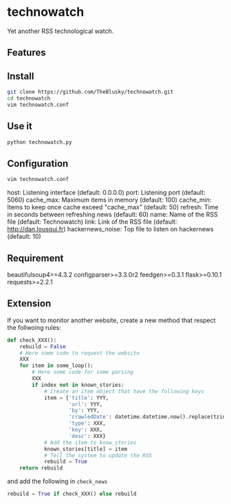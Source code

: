 # technowatch
Yet another RSS technological watch.

## Features

## Install
```bash
git clone https://github.com/TheBlusky/technowatch.git
cd technowatch
vim technowatch.conf
```
## Use it
```bash
python technowatch.py
```
## Configuration
```bash
vim technowatch.conf
```
host: Listening interface (default: 0.0.0.0)
port: Listening port (default: 5060)
cache_max: Maximum items in memory (default: 100)
cache_min: Items to keep once cache exceed "cache_max" (default: 50)
refresh: Time in seconds between refreshing news (default: 60)
name: Name of the RSS file (default: Technowatch)
link: Link of the RSS file (default: http://dan.lousqui.fr)
hackernews_noise: Top file to listen on hackernews (default: 10)
## Requirement
beautifulsoup4>=4.3.2
configparser>=3.3.0r2
feedgen>=0.3.1
flask>=0.10.1
requests>=2.2.1
## Extension
If you want to monitor another website, create a new method that respect the follwoing rules:
```python
def check_XXX():
    rebuild = False
    # Here some code to request the website
    XXX
    for item in some_loop():
        # Here some code for some parsing
        XXX
        if index not in known_stories:
            # Create an item object that have the following keys
            item = {'title': YYY,
                    'url': YYY,
                    'by': YYY,
                    'crawledDate': datetime.datetime.now().replace(tzinfo=pytz.utc),
                    'type': XXX,
                    'key': XXX,
                    'desc': XXX}
            # Add the item to know_stories
            known_stories[title] = item
            # Tell the system to update the RSS
            rebuild = True
    return rebuild
```
and add the following in `check_news`
```python
rebuild = True if check_XXX() else rebuild
```